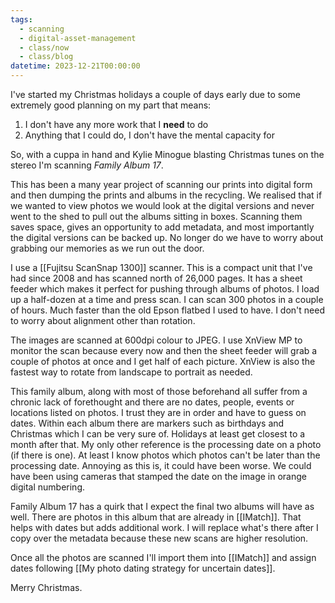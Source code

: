 ```yaml
---
tags:
  - scanning
  - digital-asset-management
  - class/now
  - class/blog
datetime: 2023-12-21T00:00:00
---
```

I've started my Christmas holidays a couple of days early due to some extremely good planning on my part that means:

1. I don't have any more work that I **need** to do
2. Anything that I could do, I don't have the mental capacity for

So, with a cuppa in hand and Kylie Minogue blasting Christmas tunes on the stereo I'm scanning *Family Album 17*.

This has been a many year project of scanning our prints into digital form and then dumping the prints and albums in the recycling. We realised that if we wanted to view photos we would look at the digital versions and never went to the shed to pull out the albums sitting in boxes. Scanning them saves space, gives an opportunity to add metadata, and most importantly the digital versions can be backed up. No longer do we have to worry about grabbing our memories as we run out the door.

I use a [[Fujitsu ScanSnap 1300]] scanner. This is a compact unit that I've had since 2008 and has scanned north of 26,000 pages. It has a sheet feeder which makes it perfect for pushing through albums of photos. I load up a half-dozen at a time and press scan. I can scan 300 photos in a couple of hours. Much faster than the old Epson flatbed I used to have. I don't need to worry about alignment other than rotation.

The images are scanned at 600dpi colour to JPEG. I use XnView MP to monitor the scan because every now and then the sheet feeder will grab a couple of photos at once and I get half of each picture. XnView is also the fastest way to rotate from landscape to portrait as needed.

This family album, along with most of those beforehand all suffer from a chronic lack of forethought and there are no dates, people, events or locations listed on photos. I trust they are in order and have to guess on dates. Within each album there are markers such as birthdays and Christmas which I can be very sure of. Holidays at least get closest to a month after that. My only other reference is the processing date on a photo (if there is one). At least I know photos which photos can't be later than the processing date. Annoying as this is, it could have been worse. We could have been using cameras that stamped the date on the image in orange digital numbering.

Family Album 17 has a quirk that I expect the final two albums will have as well. There are photos in this album that are already in [[IMatch]]. That helps with dates but adds additional work. I will replace what's there after I copy over the metadata because these new scans are higher resolution.

Once all the photos are scanned I'll import them into [[IMatch]] and assign dates following [[My photo dating strategy for uncertain dates]].

Merry Christmas.